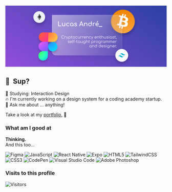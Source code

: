 ![Banner](https://github.com/lucas-andre/lucas-andre/blob/master/vitrine.svg)
## 👋 &nbsp;Sup?

🌱 Studying: Interaction Design   
🔥 I'm currently working on a design system for a coding academy startup.  
💬 Ask me about ... anything! 

Take a look at my [portfolio.](https://behance.net/lucas-andre) 🚀


### What am I good at

**Thinking.**  
And this too...

![Figma](https://img.shields.io/badge/figma-%23F24E1E.svg?style=for-the-badge&logo=figma&logoColor=white) ![JavaScript](https://img.shields.io/badge/javascript-%23323330.svg?style=for-the-badge&logo=javascript&logoColor=%23F7DF1E) ![React Native](https://img.shields.io/badge/react_native-%2320232a.svg?style=for-the-badge&logo=react&logoColor=%2361DAFB) ![Expo](https://img.shields.io/badge/expo-1C1E24?style=for-the-badge&logo=expo&logoColor=#D04A37) ![HTML5](https://img.shields.io/badge/html5-%23E34F26.svg?style=for-the-badge&logo=html5&logoColor=white) ![TailwindCSS](https://img.shields.io/badge/tailwindcss-%2338B2AC.svg?style=for-the-badge&logo=tailwind-css&logoColor=white) ![CSS3](https://img.shields.io/badge/css3-%231572B6.svg?style=for-the-badge&logo=css3&logoColor=white) ![CodePen](https://img.shields.io/badge/Codepen-000000?style=for-the-badge&logo=codepen&logoColor=white) ![Visual Studio Code](https://img.shields.io/badge/Visual%20Studio%20Code-0078d7.svg?style=for-the-badge&logo=visual-studio-code&logoColor=white) ![Adobe Photoshop](https://img.shields.io/badge/adobe%20photoshop-%2331A8FF.svg?style=for-the-badge&logo=adobe%20photoshop&logoColor=white) 

### Visits to this profile

![Visitors](https://api.visitorbadge.io/api/visitors?path=https%3A%2F%2Fgithub.com%2Flucas-andre%2Flucas-andre%2F&label=Visitors&labelColor=%230e1c73&countColor=%233041a6)
